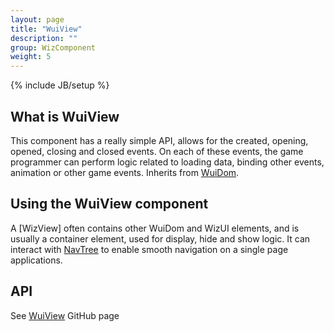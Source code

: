 ```yaml
---
layout: page
title: "WuiView"
description: ""
group: WizComponent
weight: 5
---
```

{% include JB/setup %}
## What is WuiView

This component has a really simple API, allows for the created, opening, opened, closing and
closed events. On each of these events, the game programmer can perform logic related to loading
data, binding other events, animation or other game events. Inherits from [WuiDom].

## Using the WuiView component

A [WizView] often contains other WuiDom and WizUI elements, and is usually a container element, used
for display, hide and show logic.
It can interact with [NavTree] to enable smooth navigation on a single page  applications.

## API
See [WuiView] GitHub page

[WuiDom]: https://github.com/WizUI/WuiDom "WuiDom"
[WuiView]: https://github.com/WizUI/WuiView "WuiView"
[NavTree]: https://github.com/Wizcorp/NavTree "NavTree"